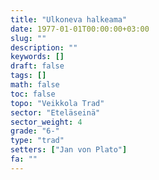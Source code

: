 ```yaml
---
title: "Ulkoneva halkeama"
date: 1977-01-01T00:00:00+03:00
slug: ""
description: ""
keywords: []
draft: false
tags: []
math: false
toc: false
topo: "Veikkola Trad"
sector: "Eteläseinä"
sector_weight: 4
grade: "6-"
type: "trad"
setters: ["Jan von Plato"]
fa: ""
---
```



